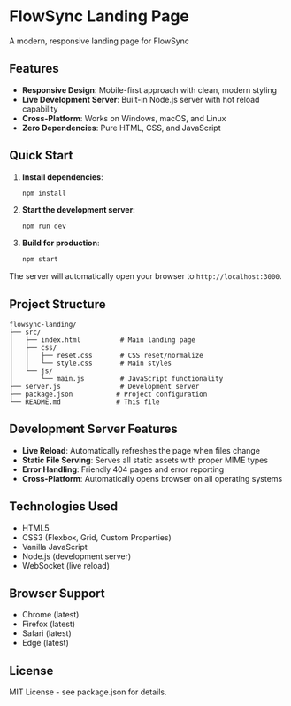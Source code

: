 # FlowSync Landing Page

A modern, responsive landing page for FlowSync

## Features

- **Responsive Design**: Mobile-first approach with clean, modern styling
- **Live Development Server**: Built-in Node.js server with hot reload capability
- **Cross-Platform**: Works on Windows, macOS, and Linux
- **Zero Dependencies**: Pure HTML, CSS, and JavaScript

## Quick Start

1. **Install dependencies**:
   ```bash
   npm install
   ```

2. **Start the development server**:
   ```bash
   npm run dev
   ```

3. **Build for production**:
   ```bash
   npm start
   ```

The server will automatically open your browser to `http://localhost:3000`.

## Project Structure

```
flowsync-landing/
├── src/
│   ├── index.html          # Main landing page
│   ├── css/
│   │   ├── reset.css       # CSS reset/normalize
│   │   └── style.css       # Main styles
│   └── js/
│       └── main.js         # JavaScript functionality
├── server.js               # Development server
├── package.json           # Project configuration
└── README.md              # This file
```

## Development Server Features

- **Live Reload**: Automatically refreshes the page when files change
- **Static File Serving**: Serves all static assets with proper MIME types
- **Error Handling**: Friendly 404 pages and error reporting
- **Cross-Platform**: Automatically opens browser on all operating systems

## Technologies Used

- HTML5
- CSS3 (Flexbox, Grid, Custom Properties)
- Vanilla JavaScript
- Node.js (development server)
- WebSocket (live reload)

## Browser Support

- Chrome (latest)
- Firefox (latest)
- Safari (latest)
- Edge (latest)

## License

MIT License - see package.json for details.